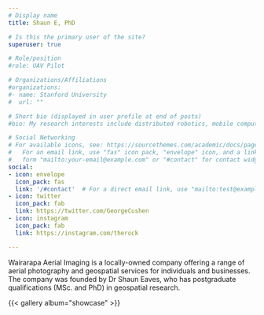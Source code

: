 ```yaml
---
# Display name
title: Shaun E, PhD

# Is this the primary user of the site?
superuser: true

# Role/position
#role: UAV Pilot

# Organizations/Affiliations
#organizations:
#- name: Stanford University
#  url: ""

# Short bio (displayed in user profile at end of posts)
#bio: My research interests include distributed robotics, mobile computing and programmable matter.

# Social Networking
# For available icons, see: https://sourcethemes.com/academic/docs/page-builder/#icons
#   For an email link, use "fas" icon pack, "envelope" icon, and a link in the
#   form "mailto:your-email@example.com" or "#contact" for contact widget.
social:
- icon: envelope
  icon_pack: fas
  link: '/#contact'  # For a direct email link, use "mailto:test@example.org".
- icon: twitter
  icon_pack: fab
  link: https://twitter.com/GeorgeCushen
- icon: instagram
  icon_pack: fab
  link: https://instagram.com/therock

---
```


Wairarapa Aerial Imaging is a locally-owned company offering a range of aerial photography and geospatial services for individuals and businesses. The company was founded by Dr Shaun Eaves, who has postgraduate qualifications (MSc. and PhD) in geospatial research. 

{{< gallery album="showcase" >}}
